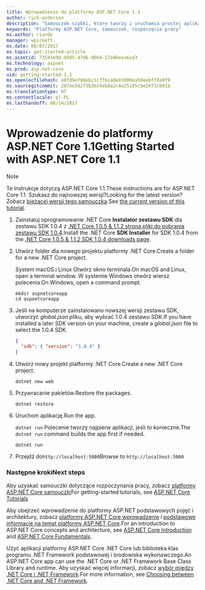 ```yaml
---
title: Wprowadzenie do platformy ASP.NET Core 1.1
author: rick-anderson
description: "Samouczek szybki, które tworzy i uruchamia prostej aplikacji Hello World przy użyciu platformy ASP.NET Core 1.1."
keywords: "Platformy ASP.NET Core, samouczek, rozpoczęcie pracy"
ms.author: riande
manager: wpickett
ms.date: 08/07/2017
ms.topic: get-started-article
ms.assetid: 73543e9d-d9d5-47d6-9664-17a9beea6cd3
ms.technology: aspnet
ms.prod: asp.net-core
uid: getting-started-1.1
ms.openlocfilehash: e8fd9ef60ebc1cff6ca0e03000ea50eebff0a9f9
ms.sourcegitcommit: 297ee5d2f3b3b24eb8a2c4a25195c9e2973cb91b
ms.translationtype: HT
ms.contentlocale: pl-PL
ms.lasthandoff: 08/14/2017
---
```

# <a name="getting-started-with-aspnet-core-11"></a><span data-ttu-id="b6720-104">Wprowadzenie do platformy ASP.NET Core 1.1</span><span class="sxs-lookup"><span data-stu-id="b6720-104">Getting Started with ASP.NET Core 1.1</span></span>

> [!NOTE]
> <span data-ttu-id="b6720-105">Te instrukcje dotyczą ASP.NET Core 1.1.</span><span class="sxs-lookup"><span data-stu-id="b6720-105">These instructions are for ASP.NET Core 1.1.</span></span> <span data-ttu-id="b6720-106">Szukasz do najnowszej wersji?</span><span class="sxs-lookup"><span data-stu-id="b6720-106">Looking for the latest version?</span></span> <span data-ttu-id="b6720-107">Zobacz [bieżącej wersji tego samouczka](xref:getting-started).</span><span class="sxs-lookup"><span data-stu-id="b6720-107">See [the current version of this tutorial](xref:getting-started).</span></span>

1. <span data-ttu-id="b6720-108">Zainstaluj oprogramowanie .NET Core **Instalator zestawu SDK** dla zestawu SDK 1.0.4 z [.NET Core 1.0.5 & 1.1.2 strona pliki do pobrania zestawu SDK 1.0.4](https://github.com/dotnet/core/blob/master/release-notes/download-archives/1.0.5-download.md).</span><span class="sxs-lookup"><span data-stu-id="b6720-108">Install the .NET Core **SDK Installer** for SDK 1.0.4 from the [.NET Core 1.0.5 & 1.1.2 SDK 1.0.4 downloads page](https://github.com/dotnet/core/blob/master/release-notes/download-archives/1.0.5-download.md).</span></span>

2. <span data-ttu-id="b6720-109">Utwórz folder dla nowego projektu platformy .NET Core.</span><span class="sxs-lookup"><span data-stu-id="b6720-109">Create a folder for a new .NET Core project.</span></span>

   <span data-ttu-id="b6720-110">System macOS i Linux Otwórz okno terminala.</span><span class="sxs-lookup"><span data-stu-id="b6720-110">On macOS and Linux, open a terminal window.</span></span> <span data-ttu-id="b6720-111">W systemie Windows otwórz wiersz polecenia.</span><span class="sxs-lookup"><span data-stu-id="b6720-111">On Windows, open a command prompt.</span></span>

   ```terminal
   mkdir aspnetcoreapp
   cd aspnetcoreapp
   ```

2. <span data-ttu-id="b6720-112">Jeśli na komputerze zainstalowano nowszej wersji zestawu SDK, utworzyć *global.json* pliku, aby wybrać 1.0.4 zestawu SDK.</span><span class="sxs-lookup"><span data-stu-id="b6720-112">If you have installed a later SDK version on your machine, create a *global.json* file to select the 1.0.4 SDK.</span></span>

   ```json
   {
     "sdk": { "version": "1.0.4" }
   }
   ```

2. <span data-ttu-id="b6720-113">Utwórz nowy projekt platformy .NET Core.</span><span class="sxs-lookup"><span data-stu-id="b6720-113">Create a new .NET Core project.</span></span>

   ```terminal
   dotnet new web
   ```
   
3.  <span data-ttu-id="b6720-114">Przywracanie pakietów.</span><span class="sxs-lookup"><span data-stu-id="b6720-114">Restore the packages.</span></span>

    ```terminal
    dotnet restore
    ```

4. <span data-ttu-id="b6720-115">Uruchom aplikację.</span><span class="sxs-lookup"><span data-stu-id="b6720-115">Run the app.</span></span>

   <span data-ttu-id="b6720-116">`dotnet run` Polecenie tworzy najpierw aplikacji, jeśli to konieczne.</span><span class="sxs-lookup"><span data-stu-id="b6720-116">The `dotnet run` command builds the app first if needed.</span></span>

   ```terminal
   dotnet run
   ```

5. <span data-ttu-id="b6720-117">Przejdź do`http://localhost:5000`</span><span class="sxs-lookup"><span data-stu-id="b6720-117">Browse to `http://localhost:5000`</span></span>

<!-- H3 to avoid a single-entry internal TOC -->
### <a name="next-steps"></a><span data-ttu-id="b6720-118">Następne kroki</span><span class="sxs-lookup"><span data-stu-id="b6720-118">Next steps</span></span>

<span data-ttu-id="b6720-119">Aby uzyskać samouczki dotyczące rozpoczynania pracy, zobacz [platformy ASP.NET Core samouczki](tutorials/index.md)</span><span class="sxs-lookup"><span data-stu-id="b6720-119">For getting-started tutorials, see [ASP.NET Core Tutorials](tutorials/index.md)</span></span>

<span data-ttu-id="b6720-120">Aby obejrzeć wprowadzenie do platformy ASP.NET podstawowych pojęć i architektury, zobacz [platformy ASP.NET Core wprowadzenie](index.md) i [podstawowe informacje na temat platformy ASP.NET Core](fundamentals/index.md).</span><span class="sxs-lookup"><span data-stu-id="b6720-120">For an introduction to ASP.NET Core concepts and architecture, see [ASP.NET Core Introduction](index.md) and [ASP.NET Core Fundamentals](fundamentals/index.md).</span></span>

<span data-ttu-id="b6720-121">Użyć aplikacji platformy ASP.NET Core .NET Core lub biblioteka klas programu .NET Framework podstawowej i środowiska wykonawczego.</span><span class="sxs-lookup"><span data-stu-id="b6720-121">An ASP.NET Core app can use the .NET Core or .NET Framework Base Class Library and runtime.</span></span> <span data-ttu-id="b6720-122">Aby uzyskać więcej informacji, zobacz [wybór między .NET Core i .NET Framework](https://docs.microsoft.com/dotnet/articles/standard/choosing-core-framework-server).</span><span class="sxs-lookup"><span data-stu-id="b6720-122">For more information, see [Choosing between .NET Core and .NET Framework](https://docs.microsoft.com/dotnet/articles/standard/choosing-core-framework-server).</span></span>
